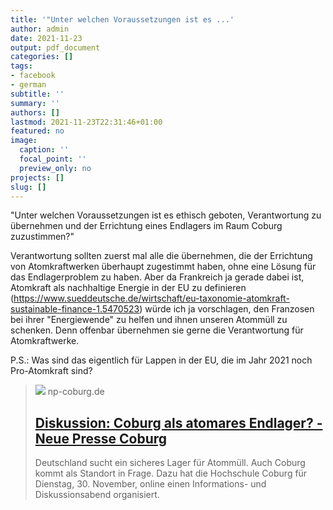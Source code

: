 ```yaml
---
title: '"Unter welchen Voraussetzungen ist es ...'
author: admin
date: 2021-11-23
output: pdf_document
categories: []
tags:
- facebook
- german
subtitle: ''
summary: ''
authors: []
lastmod: 2021-11-23T22:31:46+01:00
featured: no
image:
  caption: ''
  focal_point: ''
  preview_only: no
projects: []
slug: []
---
```

"Unter welchen Voraussetzungen ist es ethisch geboten, Verantwortung zu übernehmen und der Errichtung eines Endlagers im Raum Coburg zuzustimmen?"

Verantwortung sollten zuerst mal alle die übernehmen, die der Errichtung von Atomkraftwerken überhaupt zugestimmt haben, ohne eine Lösung für das Endlagerproblem zu haben. Aber da Frankreich ja gerade dabei ist, Atomkraft als nachhaltige Energie in der EU zu definieren (https://www.sueddeutsche.de/wirtschaft/eu-taxonomie-atomkraft-sustainable-finance-1.5470523) würde ich ja vorschlagen, den Franzosen bei ihrer "Energiewende" zu helfen und ihnen unseren Atommüll zu schenken. Denn offenbar übernehmen sie gerne die Verantwortung für Atomkraftwerke. 

P.S.: Was sind das eigentlich für Lappen in der EU, die im Jahr 2021 noch Pro-Atomkraft sind?
> [![](https://www.np-coburg.de/media.media.d16a088f-29ac-497e-b5aa-3279a5d00b26.original1024.jpg)](https://www.np-coburg.de/inhalt.diskussion-coburg-als-atomares-endlager.75ea3342-690b-4cc5-af4e-dcac9aa28821.html)
> np-coburg.de
> ## [Diskussion: Coburg als atomares Endlager? - Neue Presse Coburg](https://www.np-coburg.de/inhalt.diskussion-coburg-als-atomares-endlager.75ea3342-690b-4cc5-af4e-dcac9aa28821.html)
>
> Deutschland sucht ein sicheres Lager für Atommüll. Auch Coburg kommt als Standort in Frage. Dazu hat die Hochschule Coburg für Dienstag, 30. November, online einen Informations- und Diskussionsabend organisiert. 

